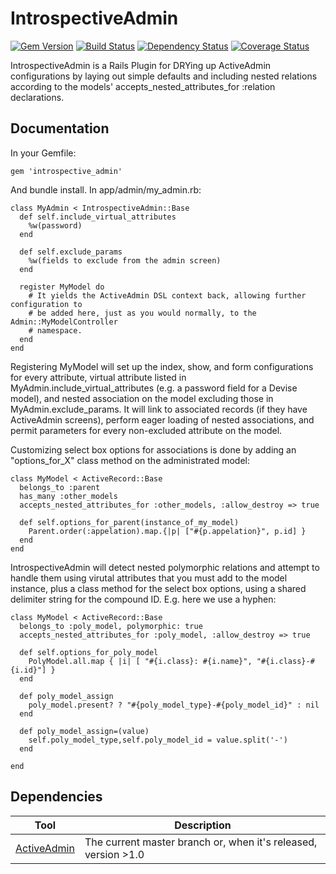 # IntrospectiveAdmin

[![Gem Version][GV img]][Gem Version]
[![Build Status][BS img]][Build Status]
[![Dependency Status][DS img]][Dependency Status]
[![Coverage Status][CS img]][Coverage Status]

[Gem Version]: https://rubygems.org/gems/introspective_admin
[Build Status]: https://travis-ci.org/buermann/introspective_admin
[travis pull requests]: https://travis-ci.org/buermann/introspective_admin/pull_requests
[Dependency Status]: https://gemnasium.com/buermann/introspective_admin
[Coverage Status]: https://coveralls.io/r/buermann/introspective_admin

[GV img]: https://badge.fury.io/rb/introspective_admin.png
[BS img]: https://travis-ci.org/buermann/introspective_admin.png
[DS img]: https://gemnasium.com/buermann/introspective_admin.png
[CS img]: https://coveralls.io/repos/buermann/introspective_admin/badge.png?branch=master

IntrospectiveAdmin is a Rails Plugin for DRYing up ActiveAdmin configurations by
laying out simple defaults and including nested relations according to the models'
accepts_nested_attributes_for :relation declarations. 

## Documentation

In your Gemfile:

```
gem 'introspective_admin'
```

And bundle install.  In app/admin/my_admin.rb:

```
class MyAdmin < IntrospectiveAdmin::Base
  def self.include_virtual_attributes
    %w(password)
  end

  def self.exclude_params
    %w(fields to exclude from the admin screen)
  end
  
  register MyModel do
    # It yields the ActiveAdmin DSL context back, allowing further configuration to
    # be added here, just as you would normally, to the Admin::MyModelController
    # namespace.
  end
end
```

Registering MyModel will set up the index, show, and form configurations for every attribute, virtual attribute listed in MyAdmin.include_virtual_attributes (e.g. a password field for a Devise model), and nested association on the model excluding those in MyAdmin.exclude_params. It will link to associated records (if they have ActiveAdmin screens), perform eager loading of nested associations, and permit parameters for every non-excluded attribute on the model. 

Customizing select box options for associations is done by adding an 
"options_for_X" class method on the administrated model:

```
class MyModel < ActiveRecord::Base
  belongs_to :parent
  has_many :other_models
  accepts_nested_attributes_for :other_models, :allow_destroy => true

  def self.options_for_parent(instance_of_my_model)
    Parent.order(:appelation).map.{|p| ["#{p.appelation}", p.id] } 
  end
end
```

IntrospectiveAdmin will detect nested polymorphic relations and attempt to handle
them using virutal attributes that you must add to the model instance, plus a class 
method for the select box options, using a shared delimiter string for the compound ID.
E.g. here we use a hyphen: 

```
class MyModel < ActiveRecord::Base
  belongs_to :poly_model, polymorphic: true
  accepts_nested_attributes_for :poly_model, :allow_destroy => true

  def self.options_for_poly_model
    PolyModel.all.map { |i| [ "#{i.class}: #{i.name}", "#{i.class}-#{i.id}"] }
  end

  def poly_model_assign
    poly_model.present? ? "#{poly_model_type}-#{poly_model_id}" : nil
  end

  def poly_model_assign=(value)
    self.poly_model_type,self.poly_model_id = value.split('-')
  end

end
```

## Dependencies

Tool                  | Description
--------------------- | -----------
[ActiveAdmin]         | The current master branch or, when it's released, version >1.0

[ActiveAdmin]: https://github.com/activeadmin


